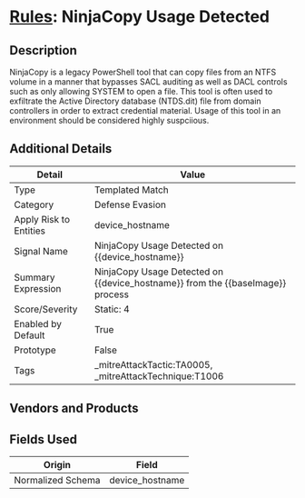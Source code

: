 # [Rules](README.md): NinjaCopy Usage Detected

## Description
NinjaCopy is a legacy PowerShell tool that can copy files from an NTFS volume in a manner that bypasses SACL auditing as well as DACL controls such as only allowing SYSTEM to open a file. This tool is often used to exfiltrate the Active Directory database (NTDS.dit) file from domain controllers in order to extract credential material. Usage of this tool in an environment should be considered highly suspciious.

## Additional Details
|Detail|Value|
|----|----|
|Type|Templated Match|
|Category|Defense Evasion|
|Apply Risk to Entities|device_hostname|
|Signal Name|NinjaCopy Usage Detected on {{device_hostname}}|
|Summary Expression|NinjaCopy Usage Detected on {{device_hostname}} from the {{baseImage}} process|
|Score/Severity|Static: 4|
|Enabled by Default|True|
|Prototype|False|
|Tags|_mitreAttackTactic:TA0005, _mitreAttackTechnique:T1006|
## Vendors and Products


## Fields Used

|Origin|Field|
|----|----|
|Normalized Schema|device_hostname|


